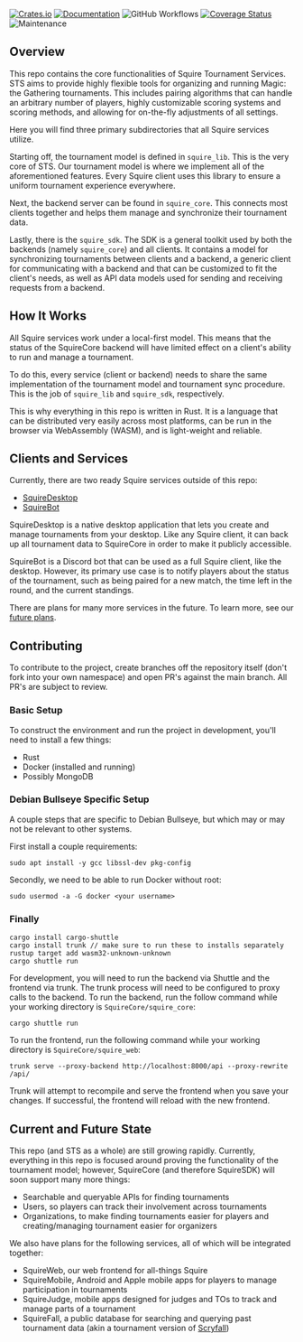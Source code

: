 [![Crates.io](https://img.shields.io/crates/v/squire_core.svg)](https://crates.io/crates/squire_core)
[![Documentation](https://docs.rs/squire_core/badge.svg)](https://docs.rs/squire_core/)
![GitHub Workflows](https://github.com/SquireTournamentServices/SquireCore/actions/workflows/ci.yml/badge.svg)
[![Coverage Status](https://codecov.io/gh/SquireTournamentServices/SquireCore/branch/main/graph/badge.svg)](https://codecov.io/gh/SquireTournamentServices/SquireCore)
![Maintenance](https://img.shields.io/badge/Maintenance-Actively%20Developed-brightgreen.svg)

## Overview
This repo contains the core functionalities of Squire Tournament Services.
STS aims to provide highly flexible tools for organizing and running Magic: the Gathering tournaments.
This includes pairing algorithms that can handle an arbitrary number of players, highly customizable scoring systems and scoring methods, and allowing for on-the-fly adjustments of all settings.

Here you will find three primary subdirectories that all Squire services utilize.

Starting off, the tournament model is defined in `squire_lib`.
This is the very core of STS.
Our tournament model is where we implement all of the aforementioned features.
Every Squire client uses this library to ensure a uniform tournament experience everywhere.

Next, the backend server can be found in `squire_core`.
This connects most clients together and helps them manage and synchronize their tournament data.

Lastly, there is the `squire_sdk`.
The SDK is a general toolkit used by both the backends (namely `squire_core`) and all clients.
It contains a model for synchronizing tournaments between clients and a backend, a generic client for communicating with a backend and that can be customized to fit the client's needs, as well as API data models used for sending and receiving requests from a backend.


## How It Works
All Squire services work under a local-first model.
This means that the status of the SquireCore backend will have limited effect on a client's ability to run and manage a tournament.

To do this, every service (client or backend) needs to share the same implementation of the tournament model and tournament sync procedure.
This is the job of `squire_lib` and `squire_sdk`, respectively.

This is why everything in this repo is written in Rust.
It is a language that can be distributed very easily across most platforms, can be run in the browser via WebAssembly (WASM), and is light-weight and reliable.


## Clients and Services
Currently, there are two ready Squire services outside of this repo:
 - [SquireDesktop](https://github.com/SquireTournamentServices/SquireDesktop)
 - [SquireBot](https://github.com/SquireTournamentServices/SquireBot)

SquireDesktop is a native desktop application that lets you create and manage tournaments from your desktop.
Like any Squire client, it can back up all tournament data to SquireCore in order to make it publicly accessible.

SquireBot is a Discord bot that can be used as a full Squire client, like the desktop.
However, its primary use case is to notify players about the status of the tournament, such as being paired for a new match, the time left in the round, and the current standings.

There are plans for many more services in the future.
To learn more, see our [future plans](##Current-and-Future-State).

## Contributing
To contribute to the project, create branches off the repository itself (don't fork into your own namespace) and open PR's against the main branch. All PR's are subject to review.

### Basic Setup

To construct the environment and run the project in development, you'll need to install a few things:

* Rust
* Docker (installed and running)
* Possibly MongoDB

### Debian Bullseye Specific Setup

A couple steps that are specific to Debian Bullseye, but which may or may not be relevant to other systems.

First install a couple requirements:

````
sudo apt install -y gcc libssl-dev pkg-config
````

Secondly, we need to be able to run Docker without root:

```
sudo usermod -a -G docker <your username>
```

### Finally

```
cargo install cargo-shuttle
cargo install trunk // make sure to run these to installs separately
rustup target add wasm32-unknown-unknown
cargo shuttle run
```

For development, you will need to run the backend via Shuttle and the frontend via trunk.
The trunk process will need to be configured to proxy calls to the backend.
To run the backend, run the follow command while your working directory is `SquireCore/squire_core`:
```
cargo shuttle run
```
To run the frontend, run the following command while your working directory is `SquireCore/squire_web`:
```
trunk serve --proxy-backend http://localhost:8000/api --proxy-rewrite /api/
```
Trunk will attempt to recompile and serve the frontend when you save your changes.
If successful, the frontend will reload with the new frontend.


## Current and Future State
This repo (and STS as a whole) are still growing rapidly.
Currently, everything in this repo is focused around proving the functionality of the tournament model; however, SquireCore (and therefore SquireSDK) will soon support many more things:
 - Searchable and queryable APIs for finding tournaments
 - Users, so players can track their involvement across tournaments
 - Organizations, to make finding tournaments easier for players and creating/managing tournament easier for organizers

 We also have plans for the following services, all of which will be integrated together:
  - SquireWeb, our web frontend for all-things Squire
  - SquireMobile, Android and Apple mobile apps for players to manage participation in tournaments
  - SquireJudge, mobile apps designed for judges and TOs to track and manage parts of a tournament
  - SquireFall, a public database for searching and querying past tournament data (akin a tournament version of [Scryfall]([Scryfall](https://scryfall.com/advanced)))
